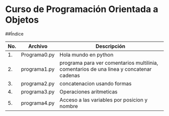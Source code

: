 # Curso de Programación Orientada a Objetos

##Índice

|No.|Archivo|Descripción|
|--|--|--|
|1.|Programa0.py|Hola mundo en python|
|2.|programa1.py|programa para ver comentarios multilinia, comentarios de una linea y concatenar cadenas|
|3.|programa2.py|concatenacion usando formas|
|4.|programa3.py|Operaciones aritmeticas 
|5.|programa4.py|Acceso a las variables por posicion y nombre|
